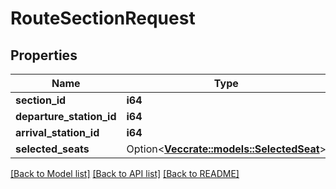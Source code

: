# RouteSectionRequest

## Properties

Name | Type | Description | Notes
------------ | ------------- | ------------- | -------------
**section_id** | **i64** |  | 
**departure_station_id** | **i64** |  | 
**arrival_station_id** | **i64** |  | 
**selected_seats** | Option<[**Vec<crate::models::SelectedSeat>**](SelectedSeat.md)> |  | [optional]

[[Back to Model list]](../README.md#documentation-for-models) [[Back to API list]](../README.md#documentation-for-api-endpoints) [[Back to README]](../README.md)


